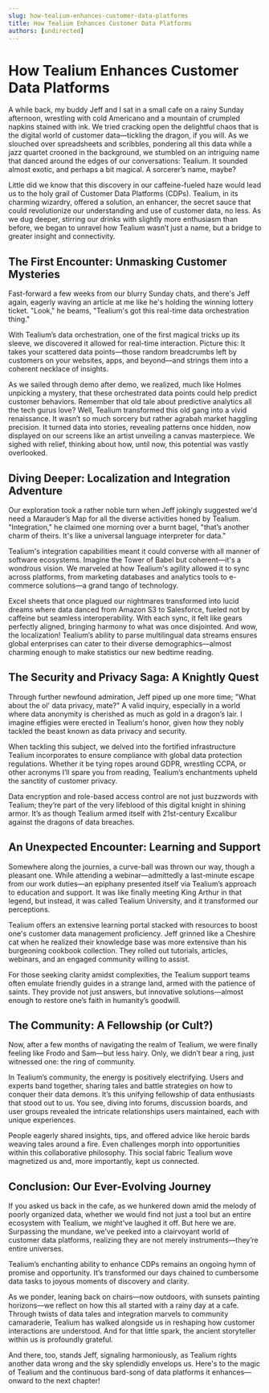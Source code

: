 ```yaml
---
slug: how-tealium-enhances-customer-data-platforms
title: How Tealium Enhances Customer Data Platforms
authors: [undirected]
---
```



# How Tealium Enhances Customer Data Platforms

A while back, my buddy Jeff and I sat in a small cafe on a rainy Sunday afternoon, wrestling with cold Americano and a mountain of crumpled napkins stained with ink. We tried cracking open the delightful chaos that is the digital world of customer data—tickling the dragon, if you will. As we slouched over spreadsheets and scribbles, pondering all this data while a jazz quartet crooned in the background, we stumbled on an intriguing name that danced around the edges of our conversations: Tealium. It sounded almost exotic, and perhaps a bit magical. A sorcerer’s name, maybe? 

Little did we know that this discovery in our caffeine-fueled haze would lead us to the holy grail of Customer Data Platforms (CDPs). Tealium, in its charming wizardry, offered a solution, an enhancer, the secret sauce that could revolutionize our understanding and use of customer data, no less. As we dug deeper, stirring our drinks with slightly more enthusiasm than before, we began to unravel how Tealium wasn’t just a name, but a bridge to greater insight and connectivity.

## The First Encounter: Unmasking Customer Mysteries

Fast-forward a few weeks from our blurry Sunday chats, and there's Jeff again, eagerly waving an article at me like he's holding the winning lottery ticket. "Look," he beams, "Tealium's got this real-time data orchestration thing."

With Tealium’s data orchestration, one of the first magical tricks up its sleeve, we discovered it allowed for real-time interaction. Picture this: It takes your scattered data points—those random breadcrumbs left by customers on your websites, apps, and beyond—and strings them into a coherent necklace of insights.  

As we sailed through demo after demo, we realized, much like Holmes unpicking a mystery, that these orchestrated data points could help predict customer behaviors. Remember that old tale about predictive analytics all the tech gurus love? Well, Tealium transformed this old gang into a vivid renaissance. It wasn’t so much sorcery but rather agrabah market haggling precision. It turned data into stories, revealing patterns once hidden, now displayed on our screens like an artist unveiling a canvas masterpiece. We sighed with relief, thinking about how, until now, this potential was vastly overlooked.

## Diving Deeper: Localization and Integration Adventure

Our exploration took a rather noble turn when Jeff jokingly suggested we'd need a Marauder’s Map for all the diverse activities honed by Tealium. "Integration," he claimed one morning over a burnt bagel, "that’s another charm of theirs. It's like a universal language interpreter for data."

Tealium's integration capabilities meant it could converse with all manner of software ecosystems. Imagine the Tower of Babel but coherent—it's a wondrous vision. We marveled at how Tealium's agility allowed it to sync across platforms, from marketing databases and analytics tools to e-commerce solutions—a grand tango of technology.

Excel sheets that once plagued our nightmares transformed into lucid dreams where data danced from Amazon S3 to Salesforce, fueled not by caffeine but seamless interoperability. With each sync, it felt like gears perfectly aligned, bringing harmony to what was once disjointed. And wow, the localization! Tealium’s ability to parse multilingual data streams ensures global enterprises can cater to their diverse demographics—almost charming enough to make statistics our new bedtime reading.

## The Security and Privacy Saga: A Knightly Quest

Through further newfound admiration, Jeff piped up one more time; "What about the ol' data privacy, mate?" A valid inquiry, especially in a world where data anonymity is cherished as much as gold in a dragon’s lair. I imagine effigies were erected in Tealium's honor, given how they nobly tackled the beast known as data privacy and security.

When tackling this subject, we delved into the fortified infrastructure Tealium incorporates to ensure compliance with global data protection regulations. Whether it be tying ropes around GDPR, wrestling CCPA, or other acronyms I’ll spare you from reading, Tealium’s enchantments upheld the sanctity of customer privacy.

Data encryption and role-based access control are not just buzzwords with Tealium; they’re part of the very lifeblood of this digital knight in shining armor. It’s as though Tealium armed itself with 21st-century Excalibur against the dragons of data breaches.

## An Unexpected Encounter: Learning and Support

Somewhere along the journies, a curve-ball was thrown our way, though a pleasant one. While attending a webinar—admittedly a last-minute escape from our work duties—an epiphany presented itself via Tealium’s approach to education and support. It was like finally meeting King Arthur in that legend, but instead, it was called Tealium University, and it transformed our perceptions.

Tealium offers an extensive learning portal stacked with resources to boost one's customer data management proficiency. Jeff grinned like a Cheshire cat when he realized their knowledge base was more extensive than his burgeoning cookbook collection. They rolled out tutorials, articles, webinars, and an engaged community willing to assist.

For those seeking clarity amidst complexities, the Tealium support teams often emulate friendly guides in a strange land, armed with the patience of saints. They provide not just answers, but innovative solutions—almost enough to restore one’s faith in humanity’s goodwill.

## The Community: A Fellowship (or Cult?)

Now, after a few months of navigating the realm of Tealium, we were finally feeling like Frodo and Sam—but less hairy. Only, we didn’t bear a ring, just witnessed one: the ring of community. 

In Tealium’s community, the energy is positively electrifying. Users and experts band together, sharing tales and battle strategies on how to conquer their data demons. It’s this unifying fellowship of data enthusiasts that stood out to us. You see, diving into forums, discussion boards, and user groups revealed the intricate relationships users maintained, each with unique experiences. 

People eagerly shared insights, tips, and offered advice like heroic bards weaving tales around a fire. Even challenges morph into opportunities within this collaborative philosophy. This social fabric Tealium wove magnetized us and, more importantly, kept us connected.

## Conclusion: Our Ever-Evolving Journey

If you asked us back in the cafe, as we hunkered down amid the melody of poorly organized data, whether we would find not just a tool but an entire ecosystem with Tealium, we might’ve laughed it off. But here we are. Surpassing the mundane, we’ve peeked into a clairvoyant world of customer data platforms, realizing they are not merely instruments—they’re entire universes.

Tealium’s enchanting ability to enhance CDPs remains an ongoing hymn of promise and opportunity. It’s transformed our days chained to cumbersome data tasks to joyous moments of discovery and clarity.

As we ponder, leaning back on chairs—now outdoors, with sunsets painting horizons—we reflect on how this all started with a rainy day at a cafe. Through twists of data tales and integration marvels to community camaraderie, Tealium has walked alongside us in reshaping how customer interactions are understood. And for that little spark, the ancient storyteller within us is profoundly grateful.

And there, too, stands Jeff, signaling harmoniously, as Tealium rights another data wrong and the sky splendidly envelops us. Here's to the magic of Tealium and the continuous bard-song of data platforms it enhances—onward to the next chapter!